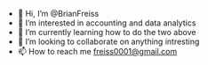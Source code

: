 - 👋 Hi, I’m @BrianFreiss
- 👀 I’m interested in accounting and data analytics
- 🌱 I’m currently learning how to do the two above
- 💞️ I’m looking to collaborate on anything intresting
- 📫 How to reach me freiss0001@gmail.com

<!---
BrianFreiss/BrianFreiss is a ✨ special ✨ repository because its `README.md` (this file) appears on your GitHub profile.
You can click the Preview link to take a look at your changes.
--->
